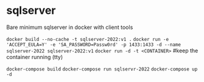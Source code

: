 # sqlserver
Bare minimum sqlserver in docker with client tools


`docker build --no-cache -t sqlserver-2022:v1 .`
`docker run -e 'ACCEPT_EULA=Y' -e 'SA_PASSWORD=Passw0rd' -p 1433:1433 -d --name sqlserver-2022 sqlserver-2022:v1`
`docker run -d -t <CONTAINER>`      #keep the container running (tty)

`docker-compose build`
`docker-compose run sqlservr-2022`
`docker-compose up -d`
